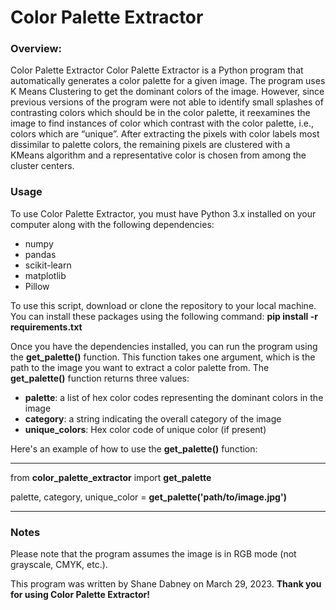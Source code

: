 # Color Palette Extractor
### Overview:
Color Palette Extractor Color Palette Extractor is a Python program that automatically generates a color palette for a given image. The program uses K Means Clustering to get the dominant colors of the image. However, since previous versions of the program were not able to identify small splashes of contrasting colors which should be in the color palette, it reexamines the image to find instances of color which contrast with the color palette, i.e., colors which are “unique”. After extracting the pixels with color labels most dissimilar to palette colors, the remaining pixels are clustered with a KMeans algorithm and a representative color is chosen from among the cluster centers.


### Usage
To use Color Palette Extractor, you must have Python 3.x installed on your computer along with the following dependencies:  
- numpy
- pandas
- scikit-learn
- matplotlib
- Pillow

To use this script, download or clone the repository to your local machine.
You can install these packages using the following command:
	**pip install -r requirements.txt**
	
Once you have the dependencies installed, you can run the program using the **get_palette()** function. This function takes one argument, which is the path to the image you want to extract a color palette from.
The **get_palette()** function returns three values:
- **palette**: a list of hex color codes representing the dominant colors in the image
- **category**: a string indicating the overall category of the image
- **unique_colors**: Hex color code of unique color (if present)

Here's an example of how to use the **get_palette()**  function:  
_______________________________________________________________________________
from **color_palette_extractor** import **get_palette**  
  
palette, category, unique_color = **get_palette('path/to/image.jpg')**
_______________________________________________________________________________

### Notes
Please note that the program assumes the image is in RGB mode (not grayscale, CMYK, etc.).


This program was written by Shane Dabney on March 29, 2023.
**Thank you for using Color Palette Extractor!**
